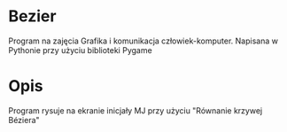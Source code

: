 # Bezier
Program  na zajęcia Grafika i komunikacja człowiek-komputer. Napisana w Pythonie przy użyciu biblioteki Pygame
# Opis 
Program rysuje na ekranie inicjały MJ przy użyciu "Równanie krzywej Béziera"

